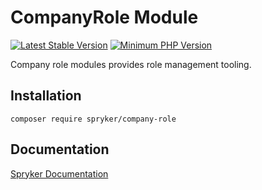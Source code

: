 # CompanyRole Module
[![Latest Stable Version](https://poser.pugx.org/spryker/company-role/v/stable.svg)](https://packagist.org/packages/spryker/company-role)
[![Minimum PHP Version](https://img.shields.io/badge/php-%3E%3D%208.0-8892BF.svg)](https://php.net/)

Company role modules provides role management tooling.

## Installation

```
composer require spryker/company-role
```

## Documentation

[Spryker Documentation](https://docs.spryker.com)
